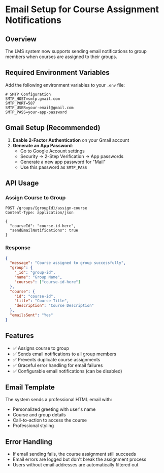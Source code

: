 # Email Setup for Course Assignment Notifications

## Overview
The LMS system now supports sending email notifications to group members when courses are assigned to their groups.

## Required Environment Variables

Add the following environment variables to your `.env` file:

```env
# SMTP Configuration
SMTP_HOST=smtp.gmail.com
SMTP_PORT=587
SMTP_USER=your-email@gmail.com
SMTP_PASS=your-app-password
```

## Gmail Setup (Recommended)

1. **Enable 2-Factor Authentication** on your Gmail account
2. **Generate an App Password**:
   - Go to Google Account settings
   - Security → 2-Step Verification → App passwords
   - Generate a new app password for "Mail"
   - Use this password as `SMTP_PASS`

## API Usage

### Assign Course to Group
```http
POST /groups/{groupId}/assign-course
Content-Type: application/json

{
  "courseId": "course-id-here",
  "sendEmailNotifications": true
}
```

### Response
```json
{
  "message": "Course assigned to group successfully",
  "group": {
    "_id": "group-id",
    "name": "Group Name",
    "courses": ["course-id-here"]
  },
  "course": {
    "id": "course-id",
    "title": "Course Title",
    "description": "Course Description"
  },
  "emailsSent": "Yes"
}
```

## Features

- ✅ Assigns course to group
- ✅ Sends email notifications to all group members
- ✅ Prevents duplicate course assignments
- ✅ Graceful error handling for email failures
- ✅ Configurable email notifications (can be disabled)

## Email Template

The system sends a professional HTML email with:
- Personalized greeting with user's name
- Course and group details
- Call-to-action to access the course
- Professional styling

## Error Handling

- If email sending fails, the course assignment still succeeds
- Email errors are logged but don't break the assignment process
- Users without email addresses are automatically filtered out
